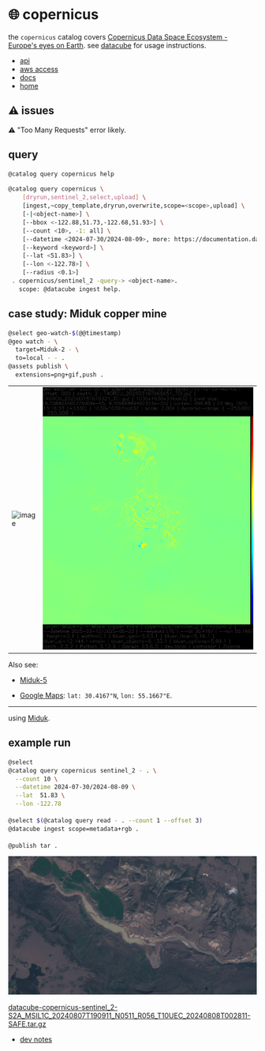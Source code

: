# 🌐 copernicus

the `copernicus` catalog covers [Copernicus Data Space Ecosystem - Europe's eyes on Earth](https://dataspace.copernicus.eu/). see [datacube](../) for usage instructions.

 - [api](https://catalogue.dataspace.copernicus.eu/stac)
 - [aws access](https://documentation.dataspace.copernicus.eu/APIs/S3.html)
 - [docs](https://documentation.dataspace.copernicus.eu/APIs/STAC.html)
 - [home](https://dataspace.copernicus.eu/)

## ⚠️ issues

⚠️ "Too Many Requests" error likely.

## query

```bash
@catalog query copernicus help
```
```bash
@catalog query copernicus \
	[dryrun,sentinel_2,select,upload] \
	[ingest,~copy_template,dryrun,overwrite,scope=<scope>,upload] \
	[-|<object-name>] \
	[--bbox <-122.88,51.73,-122.68,51.93>] \
	[--count <10>, -1: all] \
	[--datetime <2024-07-30/2024-08-09>, more: https://documentation.dataspace.copernicus.eu/APIs/STAC.html#search-items-by-datetime] \
	[--keyword <keyword>] \
	[--lat <51.83>] \
	[--lon <-122.78>] \
	[--radius <0.1>]
 . copernicus/sentinel_2 -query-> <object-name>.
   scope: @datacube ingest help.
```

## case study: Miduk copper mine

```bash
@select geo-watch-$(@@timestamp)
@geo watch - \
  target=Miduk-2 - \
  to=local - - .
@assets publish \
  extensions=png+gif,push .
```


| | |
|-|-|
| ![image](https://github.com/kamangir/assets/blob/main/geo-watch-2025-05-23-2ck64x/geo-watch-2025-05-23-2ck64x.gif?raw=true) | ![image](https://github.com/kamangir/assets/blob/main/geo-watch-diff-2025-05-23-2j8p1f/geo-watch-diff-2025-05-23-2j8p1f.gif?raw=true) |

Also see:
- [Miduk-5](./Miduk-5.md)

 - [Google Maps](https://maps.app.goo.gl/vaVBoDgci6kJP2KEA): `lat: 30.4167"N`, `lon: 55.1667"E`.

---

using [Miduk](../../watch/targets/md/Miduk.md).

## example run

```bash
@select
@catalog query copernicus sentinel_2 - . \
  --count 10 \
  --datetime 2024-07-30/2024-08-09 \
  --lat  51.83 \
  --lon -122.78

@select $(@catalog query read - . --count 1 --offset 3)
@datacube ingest scope=metadata+rgb .

@publish tar .
```

![image](https://github.com/kamangir/assets/blob/main/blue-geo/chilcotin-query-2024-08-23-v1.png?raw=true)

[datacube-copernicus-sentinel_2-S2A_MSIL1C_20240807T190911_N0511_R056_T10UEC_20240808T002811-SAFE.tar.gz](https://kamangir-public.s3.ca-central-1.amazonaws.com/datacube-copernicus-sentinel_2-S2A_MSIL1C_20240807T190911_N0511_R056_T10UEC_20240808T002811-SAFE.tar.gz)

- [dev notes](https://arash-kamangir.medium.com/%EF%B8%8F-conversations-with-ai-183-53e60268d40e)
